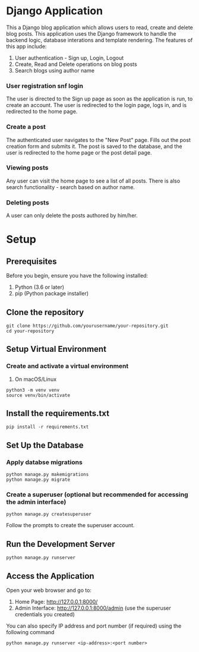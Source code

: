 # Django Application

This a Django blog application which allows users to read, create and delete blog posts. This application uses the Django framework to handle the backend logic, database interations and template rendering. 
The features of this app include:
1. User authentication - Sign up, Login, Logout
2. Create, Read and Delete operations on blog posts
3. Search blogs using author name

### User registration snf login
The user is directed to the Sign up page as soon as the application is run, to create an account. The user is redirected to the login page, logs in, and is redirected to the home page. 

### Create a post
The authenticated user navigates to the "New Post" page.
Fills out the post creation form and submits it.
The post is saved to the database, and the user is redirected to the home page or the post detail page. 

### Viewing posts
Any user can visit the home page to see a list of all posts.
There is also search functionality - search based on author name.

### Deleting posts
A user can only delete the posts authored by him/her. 

# Setup
## Prerequisites

Before you begin, ensure you have the following installed:
1. Python (3.6 or later)
2. pip (Python package installer)

## Clone the repository
```
git clone https://github.com/yourusername/your-repository.git
cd your-repository
```
## Setup Virtual Environment
### Create and activate a virtual environment
1. On macOS/Linux
```
python3 -m venv venv
source venv/bin/activate
```

## Install the requirements.txt
```
pip install -r requirements.txt
```

## Set Up the Database
### Apply databse migrations
```
python manage.py makemigrations
python manage.py migrate
```

### Create a superuser (optional but recommended for accessing the admin interface)
```
python manage.py createsuperuser
```

Follow the prompts to create the superuser account.

## Run the Development Server
```
python manage.py runserver
```

## Access the Application
Open your web browser and go to:

1. Home Page: http://127.0.0.1:8000/
2. Admin Interface: http://127.0.0.1:8000/admin (use the superuser credentials you created)

You can also specify IP address and port number (if required) using the following command
```
python manage.py runserver <ip-address>:<port number>
```

